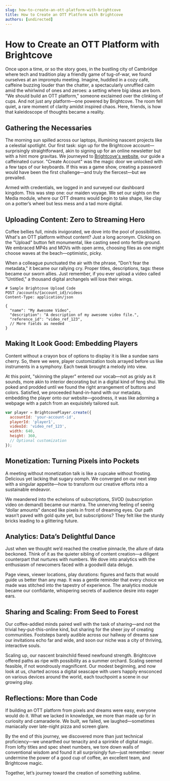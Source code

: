```yaml
---
slug: how-to-create-an-ott-platform-with-brightcove
title: How to Create an OTT Platform with Brightcove
authors: [undirected]
---
```



# How to Create an OTT Platform with Brightcove

Once upon a time, or so the story goes, in the bustling city of Cambridge where tech and tradition play a friendly game of tug-of-war, we found ourselves at an impromptu meeting. Imagine, huddled in a cozy café, caffeine buzzing louder than the chatter, a spectacularly unruffled calm amid the whirlwind of ones and zeroes: a setting where big ideas are born. "We should build an OTT platform," someone exclaimed over the clinking of cups. And not just any platform—one powered by Brightcove. The room fell quiet, a rare moment of clarity amidst inspired chaos. Here, friends, is how that kaleidoscope of thoughts became a reality.

## Gathering the Necessaries

The morning sun spilled across our laptops, illumining nascent projects like a celestial spotlight. Our first task: sign up for the Brightcove account—surprisingly straightforward, akin to signing up for an online newsletter but with a hint more gravitas. We journeyed to [Brightcove's website](https://www.brightcove.com), our guide a caffeinated cursor. "Create Account" was the magic door we unlocked with a few taps of our keyboards. If this was a game show, creating a password would have been the first challenge—and truly the fiercest—but we prevailed. 

Armed with credentials, we logged in and surveyed our dashboard kingdom. This was step one: our maiden voyage. We set our sights on the Media module, where our OTT dreams would begin to take shape, like clay on a potter’s wheel but less mess and a tad more digital.

## Uploading Content: Zero to Streaming Hero

Coffee bellies full, minds invigorated, we dove into the pool of possibilities. What's an OTT platform without content? Just a long acronym. Clicking on the "Upload" button felt monumental, like casting seed onto fertile ground. We embraced MP4s and MOVs with open arms, choosing files as one might choose waves at the beach—optimistic, picky. 

When a colleague punctuated the air with the phrase, "Don't fear the metadata," it became our rallying cry. Proper titles, descriptions, tags: these became our sworn allies. Just remember, if you ever upload a video called "Untitled," a thousand digital archangels will lose their wings. 

```plaintext
# Sample Brightcove Upload Code
POST /accounts/{account_id}/videos
Content-Type: application/json

{
  "name": "My Awesome Video",
  "description": "A description of my awesome video file.",
  "reference_id": "video_ref_123",
  // More fields as needed
}
```

## Making It Look Good: Embedding Players

Content without a crayon box of options to display it is like a sundae sans cherry. So, there we were, player customization tools arrayed before us like instruments in a symphony. Each tweak brought a melody into view. 

At this point, "skinning the player" entered our vocab—not as grisly as it sounds, more akin to interior decorating but in a digital kind of feng shui. We poked and prodded until we found the right arrangement of buttons and colors. Satisfied, we proceeded hand-in-hand with our metadata, embedding the player onto our website—goodness, it was like adorning a webpage with a patch from an exquisitely tailored suit.

```javascript
var player = BrightcovePlayer.create({
  accountId: 'your-account-id',
  playerId: 'player1',
  videoId: 'video_ref_123',
  width: 640,
  height: 360,
  // Optional customization
});
```

## Monetization: Turning Pixels into Pockets

A meeting without monetization talk is like a cupcake without frosting. Delicious yet lacking that sugary oomph. We converged on our next step with a singular appetite—how to transform our creative efforts into a sustainable endeavor.

We meandered into the echelons of subscriptions, SVOD (subscription video on demand) became our mantra. The unnerving feeling of seeing “dollar amounts” danced like pixels in front of dreaming eyes. Our path wasn’t paved with gold quite yet, but subscriptions? They felt like the sturdy bricks leading to a glittering future.

## Analytics: Data’s Delightful Dance

Just when we thought we’d reached the creative pinnacle, the allure of data beckoned. Think of it as the quieter sibling of content creation—a diligent counterpart that nurtures with numbers. We dove into analytics with the enthusiasm of newcomers faced with a goodwill data deluge.

Page views, viewer locations, play durations: figures and facts that would guide us better than any map. It was a gentle reminder that every choice we made was stitched into the tapestry of experience. The analytics module became our confidante, whispering secrets of audience desire into eager ears.

## Sharing and Scaling: From Seed to Forest

Our coffee-addled minds paired well with the task of sharing—and not the trivial hey-put-this-online kind, but sharing for the sheer joy of creating communities. Footsteps barely audible across our hallway of dreams saw our invitations echo far and wide, and soon our niche was a city of thriving, interactive souls.

Scaling up, our nascent brainchild flexed newfound strength. Brightcove offered paths as ripe with possibility as a summer orchard. Scaling seemed feasible, if not wondrously magnificent. Our modest beginning, and now look at us, charted across a digital seascape with users happily ensconced on various devices around the world, each touchpoint a scene in our growing play.

## Reflections: More than Code

If building an OTT platform from pixels and dreams were easy, everyone would do it. What we lacked in knowledge, we more than made up for in curiosity and camaraderie. We built, we failed, we laughed—sometimes maniacally over late-night pizza and screen glare.

By the end of this journey, we discovered more than just technical proficiency—we unearthed our tenacity and a sprinkle of digital magic. From lofty titles and spec sheet numbers, we tore down walls of conventional wisdom and found it all surprisingly fun—just remember: never undermine the power of a good cup of coffee, an excellent team, and Brightcove magic.

Together, let’s journey toward the creation of something sublime.